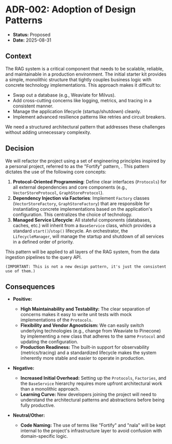 # ADR-002: Adoption of Design Patterns

* **Status:** Proposed
* **Date:** 2025-08-31

## Context

The RAG system is a critical component that needs to be scalable, reliable, and maintainable in a production environment. The initial starter kit provides a simple, monolithic structure that tightly couples business logic with concrete technology implementations. This approach makes it difficult to:
* Swap out a database (e.g., Weaviate for Milvus).
* Add cross-cutting concerns like logging, metrics, and tracing in a consistent manner.
* Manage the application lifecycle (startup/shutdown) cleanly.
* Implement advanced resilience patterns like retries and circuit breakers.

We need a structured architectural pattern that addresses these challenges without adding unnecessary complexity.

## Decision

We will refactor the project using a set of engineering principles inspired by a personal project, referred to as the "Fortify" pattern, . This pattern dictates the use of the following core concepts:

1.  **Protocol-Oriented Programming**: Define clear interfaces (`Protocols`) for all external dependencies and core components (e.g., `VectorStoreProtocol`, `GraphStoreProtocol`).
2.  **Dependency Injection via Factories**: Implement `Factory` classes (`VectorStoreFactory`, `GraphStoreFactory`) that are responsible for instantiating concrete implementations based on the application's configuration. This centralizes the choice of technology.
3.  **Managed Service Lifecycle**: All stateful components (databases, caches, etc.) will inherit from a `BaseService` class, which provides a standard `start()`/`stop()` lifecycle. An orchestrator, the `LifecycleManager`, will manage the startup and shutdown of all services in a defined order of priority.

This pattern will be applied to all layers of the RAG system, from the data ingestion pipelines to the query API.

`(IMPORTANT: This is not a new design pattern, it's just the consistent use of them.)`

## Consequences

* **Positive:**
    * **High Maintainability and Testability:** The clear separation of concerns makes it easy to write unit tests with mock implementations of the `Protocols`.
    * **Flexibility and Vendor Agnosticism:** We can easily switch underlying technologies (e.g., change from Weaviate to Pinecone) by implementing a new class that adheres to the same `Protocol` and updating the configuration.
    * **Production Readiness:** The built-in support for observability (metrics/tracing) and a standardized lifecycle makes the system inherently more stable and easier to operate in production.

* **Negative:**
    * **Increased Initial Overhead:** Setting up the `Protocols`, `Factories`, and the `BaseService` hierarchy requires more upfront architectural work than a monolithic approach.
    * **Learning Curve:** New developers joining the project will need to understand the architectural patterns and abstractions before being fully productive.

* **Neutral/Other:**
    * **Code Naming:** The use of terms like "Fortify" and "nala" will be kept internal to the project's infrastructure layer to avoid confusion with domain-specific logic.
